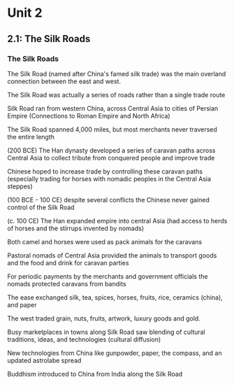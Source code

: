 # Unit 2

## 2.1: The Silk Roads

### The Silk Roads

The Silk Road (named after China's famed silk trade) was the main overland connection between the east and west.

The Silk Road was actually a series of roads rather than a single trade route

Silk Road ran from western China, across Central Asia to cities of Persian Empire (Connections to Roman Empire and North Africa)

The Silk Road spanned 4,000 miles, but most merchants never traversed the entire length

(200 BCE) The Han dynasty developed a series of caravan paths across Central Asia to collect tribute from conquered people and improve trade

Chinese hoped to increase trade by controlling these caravan paths (especially trading for horses with nomadic peoples in the Central Asia steppes)

(100 BCE - 100 CE) despite several conflicts the Chinese never gained control of the Silk Road

(c. 100 CE) The Han expanded empire into central Asia (had access to herds of horses and the stirrups invented by nomads)

Both camel and horses were used as pack animals for the caravans

Pastoral nomads of Central Asia provided the animals to transport goods and the food and drink for caravan parties

For periodic payments by the merchants and government officials the nomads protected caravans from bandits

The ease exchanged silk, tea, spices, horses, fruits, rice, ceramics (china), and paper

The west traded grain, nuts, fruits, artwork, luxury goods and gold.

Busy marketplaces in towns along Silk Road saw blending of cultural traditions, ideas, and technologies (cultural diffusion)

New technologies from China like gunpowder, paper, the compass, and an updated astrolabe spread

Buddhism introduced to China from India along the Silk Road

